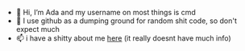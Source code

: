 - 👋 Hi, I’m Ada and my username on most things is cmd
- 👀 I use github as a dumping ground for random shit code, so don't expect much
- 📫 i have a shitty about me [here](https://glowink.pages.dev/) (it really doesnt have much info)
<!---
--->

